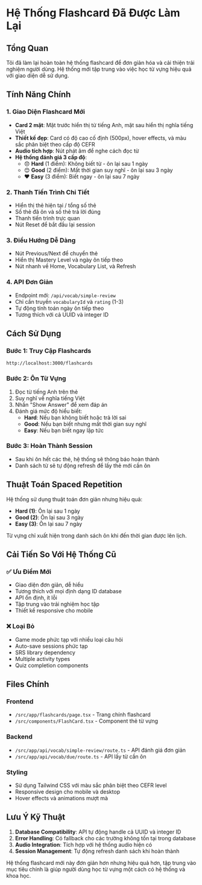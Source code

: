# Hệ Thống Flashcard Đã Được Làm Lại

## Tổng Quan

Tôi đã làm lại hoàn toàn hệ thống flashcard để đơn giản hóa và cải thiện trải nghiệm người dùng. Hệ thống mới tập trung vào việc học từ vựng hiệu quả với giao diện dễ sử dụng.

## Tính Năng Chính

### 1. Giao Diện Flashcard Mới
- **Card 2 mặt**: Mặt trước hiển thị từ tiếng Anh, mặt sau hiển thị nghĩa tiếng Việt
- **Thiết kế đẹp**: Card có độ cao cố định (500px), hover effects, và màu sắc phân biệt theo cấp độ CEFR
- **Audio tích hợp**: Nút phát âm để nghe cách đọc từ
- **Hệ thống đánh giá 3 cấp độ**:
  - 😞 **Hard** (1 điểm): Không biết từ - ôn lại sau 1 ngày
  - 😊 **Good** (2 điểm): Mất thời gian suy nghĩ - ôn lại sau 3 ngày  
  - ❤️ **Easy** (3 điểm): Biết ngay - ôn lại sau 7 ngày

### 2. Thanh Tiến Trình Chi Tiết
- Hiển thị thẻ hiện tại / tổng số thẻ
- Số thẻ đã ôn và số thẻ trả lời đúng
- Thanh tiến trình trực quan
- Nút Reset để bắt đầu lại session

### 3. Điều Hướng Dễ Dàng
- Nút Previous/Next để chuyển thẻ
- Hiển thị Mastery Level và ngày ôn tiếp theo
- Nút nhanh về Home, Vocabulary List, và Refresh

### 4. API Đơn Giản
- Endpoint mới: `/api/vocab/simple-review`
- Chỉ cần truyền `vocabularyId` và `rating` (1-3)
- Tự động tính toán ngày ôn tiếp theo
- Tương thích với cả UUID và integer ID

## Cách Sử Dụng

### Bước 1: Truy Cập Flashcards
```
http://localhost:3000/flashcards
```

### Bước 2: Ôn Từ Vựng
1. Đọc từ tiếng Anh trên thẻ
2. Suy nghĩ về nghĩa tiếng Việt
3. Nhấn "Show Answer" để xem đáp án
4. Đánh giá mức độ hiểu biết:
   - **Hard**: Nếu bạn không biết hoặc trả lời sai
   - **Good**: Nếu bạn biết nhưng mất thời gian suy nghĩ
   - **Easy**: Nếu bạn biết ngay lập tức

### Bước 3: Hoàn Thành Session
- Sau khi ôn hết các thẻ, hệ thống sẽ thông báo hoàn thành
- Danh sách từ sẽ tự động refresh để lấy thẻ mới cần ôn

## Thuật Toán Spaced Repetition

Hệ thống sử dụng thuật toán đơn giản nhưng hiệu quả:

- **Hard (1)**: Ôn lại sau 1 ngày
- **Good (2)**: Ôn lại sau 3 ngày
- **Easy (3)**: Ôn lại sau 7 ngày

Từ vựng chỉ xuất hiện trong danh sách ôn khi đến thời gian được lên lịch.

## Cải Tiến So Với Hệ Thống Cũ

### ✅ Ưu Điểm Mới
- Giao diện đơn giản, dễ hiểu
- Tương thích với mọi định dạng ID database
- API ổn định, ít lỗi
- Tập trung vào trải nghiệm học tập
- Thiết kế responsive cho mobile

### ❌ Loại Bỏ
- Game mode phức tạp với nhiều loại câu hỏi
- Auto-save sessions phức tạp
- SRS library dependency
- Multiple activity types
- Quiz completion components

## Files Chính

### Frontend
- `/src/app/flashcards/page.tsx` - Trang chính flashcard
- `/src/components/FlashCard.tsx` - Component thẻ từ vựng

### Backend  
- `/src/app/api/vocab/simple-review/route.ts` - API đánh giá đơn giản
- `/src/app/api/vocab/due/route.ts` - API lấy từ cần ôn

### Styling
- Sử dụng Tailwind CSS với màu sắc phân biệt theo CEFR level
- Responsive design cho mobile và desktop
- Hover effects và animations mượt mà

## Lưu Ý Kỹ Thuật

1. **Database Compatibility**: API tự động handle cả UUID và integer ID
2. **Error Handling**: Có fallback cho các trường không tồn tại trong database
3. **Audio Integration**: Tích hợp với hệ thống audio hiện có
4. **Session Management**: Tự động refresh danh sách khi hoàn thành

Hệ thống flashcard mới này đơn giản hơn nhưng hiệu quả hơn, tập trung vào mục tiêu chính là giúp người dùng học từ vựng một cách có hệ thống và khoa học.
